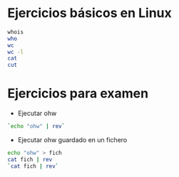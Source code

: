 # Ejercicios básicos en Linux
```Bash
whois
who
wc
wc -l
cat
cut
```

# Ejercicios para examen

- Ejecutar ohw
```bash
`echo "ohw" | rev`
```
- Ejecutar ohw guardado en un fichero
```bash
echo "ohw" > fich
cat fich | rev
`cat fich | rev`
````
